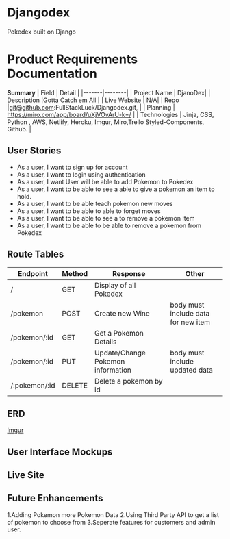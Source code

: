 # Djangodex
Pokedex built on Django
# Product Requirements Documentation

**Summary**
| Field | Detail |
|-------|--------|
| Project Name | DjanoDex|
| Description |Gotta Catch em All |
| Live Website | N/A|
| Repo |git@github.com:FullStackLuck/Djangodex.git,  |
| Planning | https://miro.com/app/board/uXjVOvArU-k=/ |
| Technologies | Jinja, CSS, Python , AWS, Netlify, Heroku, Imgur, Miro,Trello Styled-Components, Github. |

## User Stories

- As a user, I want to sign up for account
- As a user, I want to login using authentication
- As a user, I want User will be able to add Pokemon to Pokedex
- As a user, I want to be able to see a able to give a pokemon an item to hold.
- As a user, I want to be able teach pokemon new moves
- As a user, I want to be able to able to forget moves
- As a user, I want to be able to see a to remove a pokemon Item
- As a user, I want to be able to be able to remove a pokemon from Pokedex


## Route Tables

| Endpoint | Method | Response | Other |
| -------- | ------ | -------- | ----- |
| / | GET | Display of all Pokedex | |
| /pokemon | POST | Create new Wine | body must include data for new item |
| /pokemon/:id | GET | Get a Pokemon Details | |
| /pokemon/:id | PUT | Update/Change Pokemon information | body must include updated data |
| /:pokemon/:id | DELETE | Delete a pokemon by id | |


## ERD
[Imgur](https://i.imgur.com/1LjDDqG.png)


## User Interface Mockups


## Live Site


## Future Enhancements
1.Adding Pokemon more Pokemon Data
2.Using Third Party API to get a list of pokemon to choose from
3.Seperate features for customers and admin user.
